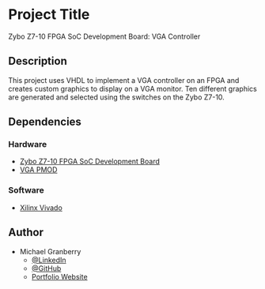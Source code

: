 # Project Title

Zybo Z7-10 FPGA SoC Development Board:  VGA Controller

## Description

This project uses VHDL to implement a VGA controller on an FPGA and creates custom graphics to display on a VGA monitor. Ten different graphics are generated and selected using the switches on the Zybo Z7-10.

## Dependencies

### Hardware

* [Zybo Z7-10 FPGA SoC Development Board](https://digilent.com/shop/zybo-z7-zynq-7000-arm-fpga-soc-development-board/?gad_source=1&gclid=Cj0KCQiAkeSsBhDUARIsAK3tiedDBNo96Tg5VWCeuEqzXgPKJSFg8GQ0qwLCV-v5TlTKltLerrQGLDkaAjBgEALw_wcB)
* [VGA PMOD](https://digilent.com/shop/pmod-vga-video-graphics-array/)

### Software

* [Xilinx Vivado](https://www.xilinx.com/products/design-tools/vivado.html)

## Author

* Michael Granberry
    * [@LinkedIn](https://www.linkedin.com/in/michaelgranberryii/)
    * [@GitHub](https://github.com/michaelgranberryii)
    * [Portfolio Website](https://www.michaelgranberryii.com/)

